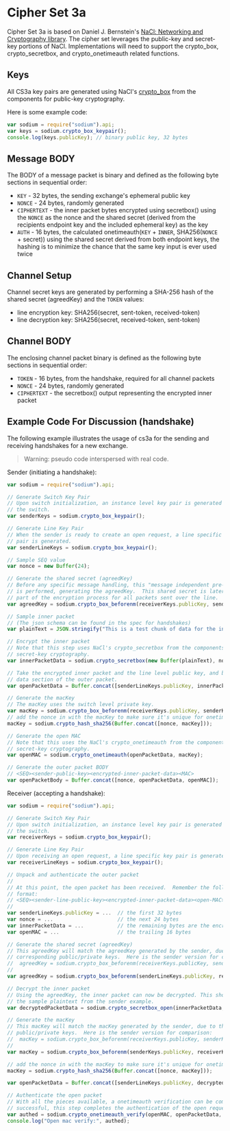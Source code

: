 Cipher Set 3a
=============

Cipher Set 3a is based on Daniel J. Bernstein's [NaCl: Networking and Cryptography library](http://nacl.cr.yp.to/index.html).  The cipher set leverages the public-key and secret-key portions of NaCl.  Implementations will need to support the crypto_box, crypto_secretbox, and crypto_onetimeauth related functions.


## Keys

All CS3a key pairs are generated using NaCl's [crypto_box](http://nacl.cr.yp.to/box.html) from the components for public-key cryptography.

Here is some example code:
```js
var sodium = require("sodium").api;
var keys = sodium.crypto_box_keypair();
console.log(keys.publicKey); // binary public key, 32 bytes
```

## Message BODY

The BODY of a message packet is binary and defined as the following byte sections in sequential order:

* `KEY` - 32 bytes, the sending exchange's ephemeral public key
* `NONCE` - 24 bytes, randomly generated
* `CIPHERTEXT` - the inner packet bytes encrypted using secretbox() using the `NONCE` as the nonce and the shared secret (derived from the recipients endpoint key and the included ephemeral key) as the key
* `AUTH` - 16 bytes, the calculated onetimeauth(`KEY` + `INNER`, SHA256(`NONCE` + secret)) using the shared secret derived from both endpoint keys, the hashing is to minimize the chance that the same key input is ever used twice

## Channel Setup

Channel secret keys are generated by performing a SHA-256 hash of the shared secret (agreedKey) and the `TOKEN` values:

* line encryption key: SHA256(secret, sent-token, received-token)
* line decryption key: SHA256(secret, received-token, sent-token)

## Channel BODY

The enclosing channel packet binary is defined as the following byte sections in sequential order:

* `TOKEN` - 16 bytes, from the handshake, required for all channel packets
* `NONCE` - 24 bytes, randomly generated
* `CIPHERTEXT` - the secretbox() output representing the encrypted inner packet


## Example Code For Discussion (handshake)

The following example illustrates the usage of cs3a for the sending and receiving handshakes for a new exchange.  

> Warning: pseudo code interspersed with real code.

Sender (initiating a handshake):
```js
var sodium = require("sodium").api;

// Generate Switch Key Pair
// Upon switch initialization, an instance level key pair is generated for
// the switch.
var senderKeys = sodium.crypto_box_keypair();

// Generate Line Key Pair
// When the sender is ready to create an open request, a line specific key
// pair is generated.
var senderLineKeys = sodium.crypto_box_keypair();

// Sample SEQ value
var nonce = new Buffer(24);

// Generate the shared secret (agreedKey)
// Before any specific message handling, this "message independent pre-computaion"
// is performed, generating the agreedKey.  This shared secret is later used as a
// part of the encryption process for all packets sent over the line.
var agreedKey = sodium.crypto_box_beforenm(receiverKeys.publicKey, senderLineKeys.secretKey);

// Sample inner packet
// (The json schema can be found in the spec for handshakes)
var plainText = JSON.stringify("This is a test chunk of data for the inner packet. it would have JSON and a payload of the sender publicKey");

// Encrypt the inner packet
// Note that this step uses NaCl's crypto_secretbox from the components for
// secret-key cryptography.
var innerPacketData = sodium.crypto_secretbox(new Buffer(plainText), nonce, agreedKey);

// Take the encrypted inner packet and the line level public key, and build the
// data section of the outer packet.
var openPacketData = Buffer.concat([senderLineKeys.publicKey, innerPacketData]);

// Generate the macKey
// The macKey uses the switch level private key.
var macKey = sodium.crypto_box_beforenm(receiverKeys.publicKey, senderKeys.secretKey);
// add the nonce in with the macKey to make sure it's unique for onetimeauth
macKey = sodium.crypto_hash_sha256(Buffer.concat([nonce, macKey]));

// Generate the open MAC
// Note that this uses the NaCl's crypto_onetimeauth from the components for
// secret-key cryptography.
var openMAC = sodium.crypto_onetimeauth(openPacketData, macKey);

// Generate the outer packet BODY
// <SEQ><sender-public-key><encrypted-inner-packet-data><MAC>
var openPacketBody = Buffer.concat([nonce, openPacketData, openMAC]);

```


Receiver (accepting a handshake):
```js
var sodium = require("sodium").api;

// Generate Switch Key Pair
// Upon switch initialization, an instance level key pair is generated for
// the switch.
var receiverKeys = sodium.crypto_box_keypair();

// Generate Line Key Pair
// Upon receiving an open request, a line specific key pair is generated.
var receiverLineKeys = sodium.crypto_box_keypair();

// Unpack and authenticate the outer packet
//
// At this point, the open packet has been received.  Remember the following
// format:
// <SEQ><sender-line-public-key><encrypted-inner-packet-data><open-MAC>
//
var senderLineKeys.publicKey = ...  // the first 32 bytes
var nonce = ...                     // the next 24 bytes
var innerPacketData = ...           // the remaining bytes are the encrypted inner packet data
var openMAC = ...                   // the trailing 16 bytes 

// Generate the shared secret (agreedKey)
// This agreedKey will match the agreedKey generated by the sender, due to the
// corresponding public/private keys.  Here is the sender version for comparison:
//  agreedKey = sodium.crypto_box_beforenm(receiverKeys.publicKey, senderLineKeys.secretKey);
//
var agreedKey = sodium.crypto_box_beforenm(senderLineKeys.publicKey, receiverKeys.secretKey);

// Decrypt the inner packet
// Using the agreedKey, the inner packet can now be decrypted. This should match
// the sample plaintext from the sender example.
var decryptedPacketData = sodium.crypto_secretbox_open(innerPacketData, nonce, agreedKey);

// Generate the macKey
// This macKey will match the macKey generated by the sender, due to the corresponding
// public/private keys.  Here is the sender version for comparison:
//  macKey = sodium.crypto_box_beforenm(receiverKeys.publicKey, senderKeys.secretKey);
//
var macKey = sodium.crypto_box_beforenm(senderKeys.publicKey, receiverKeys.secretKey);

// add the nonce in with the macKey to make sure it's unique for onetimeauth
macKey = sodium.crypto_hash_sha256(Buffer.concat([nonce, macKey]));

var openPacketData = Buffer.concat([senderLineKeys.publicKey, decryptedPacketData]);

// Authenticate the open packet
// With all the pieces available, a onetimeauth verification can be completed.  If
// successful, this step completes the authentication of the open request.
var authed = sodium.crypto_onetimeauth_verify(openMAC, openPacketData, macKey) === 0 ;
console.log("Open mac verify:", authed);


```

